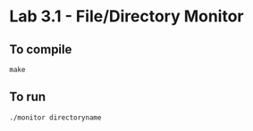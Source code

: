 Lab 3.1 - File/Directory Monitor
===================

To compile
---------------------------------------
```
make
```

To run
---------------------------------------
```
./monitor directoryname
```